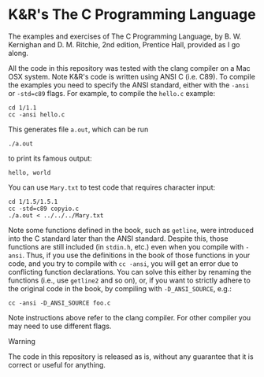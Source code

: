 # K&R's The C Programming Language

The examples and exercises of The C Programming Language, by B. W. Kernighan and
D. M. Ritchie, 2nd edition, Prentice Hall, provided as I go along.

All the code in this repository was tested with the clang compiler on a Mac OSX
system. Note K&R's code is written using ANSI C (i.e. C89). To compile the
examples you need to specify the ANSI standard, either with the `-ansi` or
`-std=c89` flags. For example, to compile the `hello.c` example:

```
cd 1/1.1
cc -ansi hello.c
```

This generates file `a.out`, which can be run

```
./a.out
```

to print its famous output:

```
hello, world
```

You can use `Mary.txt` to test code that requires character input:

```
cd 1/1.5/1.5.1
cc -std=c89 copyio.c
./a.out < ../../../Mary.txt
```

Note some functions defined in the book, such as `getline`, were introduced into
the C standard later than the ANSI standard. Despite this, those functions are
still included (in `stdin.h`, etc.) even when you compile with `-ansi`. Thus, if
you use the definitions in the book of those functions in your code, and you try
to compile with `cc -ansi`, you will get an error due to conflicting function
declarations. You can solve this either by renaming the functions (i.e., use
`getline2` and so on), or, if you want to strictly adhere to the original code
in the book, by compiling with `-D_ANSI_SOURCE`, e.g.:

```
cc -ansi -D_ANSI_SOURCE foo.c
```

Note instructions above refer to the clang compiler. For other compiler you may
need to use different flags.

> [!WARNING]
> The code in this repository is released as is, without any guarantee that it
> is correct or useful for anything.
